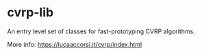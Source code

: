 # cvrp-lib
An entry level set of classes for fast-prototyping CVRP algorithms.

More info: https://lucaaccorsi.it/cvrp/index.html
